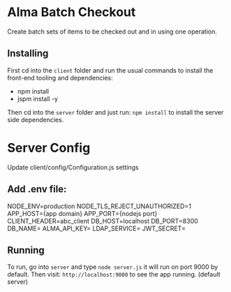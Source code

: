 # Alma Batch Checkout

Create batch sets of items to be checked out and in using one operation.

## Installing
First cd into the ``client`` folder and run the usual commands to install the front-end tooling and dependencies:

- npm install
- jspm install -y

Then cd into the ``server`` folder and just run: ``npm install`` to install the server side dependencies.

# Server Config
Update client/config/Configuration.js settings

## Add .env file:

NODE_ENV=production
NODE_TLS_REJECT_UNAUTHORIZED=1
APP_HOST={app domain}
APP_PORT={nodejs port}
CLIENT_HEADER=abc_client
DB_HOST=localhost
DB_PORT=8300
DB_NAME=
ALMA_API_KEY=
LDAP_SERVICE=
JWT_SECRET=

## Running
To run, go into ``server`` and type ``node server.js`` it will run on port 9000 by default. Then visit: ``http://localhost:9000`` to see the app running. (default server)